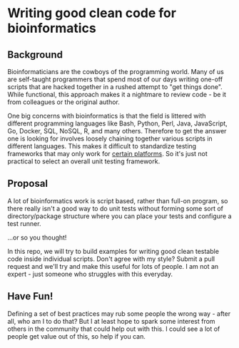 # Writing good clean code for bioinformatics

## Background
Bioinformaticians are the cowboys of the programming world.  Many of us are self-taught programmers that spend most of our days writing one-off scripts that are hacked together in a rushed attempt to "get things done".  While functional, this approach makes it a nightmare to review code - be it from colleagues or the original author.

One big concerns with bioinformatics is that the field is littered with different programming languages like Bash, Python, Perl, Java, JavaScript, Go, Docker, SQL, NoSQL, R, and many others.  Therefore to get the answer one is looking for involves loosely chaining together various scripts in different languages.  This makes it difficult to standardize testing frameworks that may only work for [certain platforms](https://en.wikipedia.org/wiki/List_of_unit_testing_frameworks).  So it's just not practical to select an overall unit testing framework.

## Proposal
A lot of bioinformatics work is script based, rather than full-on program, so there really isn't a good way to do unit tests without forming some sort of directory/package structure where you can place your tests and configure a test runner.

...or so you thought!  

In this repo, we will try to build examples for writing good clean testable code inside individual scripts.  Don't agree with my style?  Submit a pull request and we'll try and make this useful for lots of people.  I am not an expert - just someone who struggles with this everyday.

## Have Fun!
Defining a set of best practices may rub some people the wrong way - after all, who am I to do that?  But I at least hope to spark some interest from others in the community that could help out with this.  I could see a lot of people get value out of this, so help if you can.
